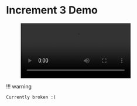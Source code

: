 # Increment 3 Demo

<figure class="video_container">
  <video controls="true" allowfullscreen="true">
    <source src="../../../lfs/20240123_JATIC_Increment_3_Demo.mp4" type="video/mp4">
  </video>
</figure>

!!! warning

    Currently broken :(
